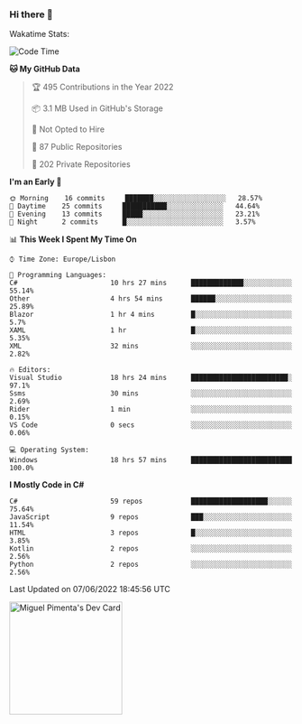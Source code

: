 ### Hi there 👋

<!--
**miguelpimenta/miguelpimenta** is a ✨ _special_ ✨ repository because its `README.md` (this file) appears on your GitHub profile.

Here are some ideas to get you started:

- 🔭 I’m currently working on ...
- 🌱 I’m currently learning ...
- 👯 I’m looking to collaborate on ...
- 🤔 I’m looking for help with ...
- 💬 Ask me about ...
- 📫 How to reach me: ...
- 😄 Pronouns: ...
- ⚡ Fun fact: ...
-->

Wakatime Stats:
<!--START_SECTION:waka-->
![Code Time](http://img.shields.io/badge/Code%20Time-0%20secs-blue)

**🐱 My GitHub Data** 

> 🏆 495 Contributions in the Year 2022
 > 
> 📦 3.1 MB Used in GitHub's Storage 
 > 
> 🚫 Not Opted to Hire
 > 
> 📜 87 Public Repositories 
 > 
> 🔑 202 Private Repositories  
 > 
**I'm an Early 🐤** 

```text
🌞 Morning    16 commits     ███████░░░░░░░░░░░░░░░░░░   28.57% 
🌆 Daytime    25 commits     ███████████░░░░░░░░░░░░░░   44.64% 
🌃 Evening    13 commits     █████░░░░░░░░░░░░░░░░░░░░   23.21% 
🌙 Night      2 commits      █░░░░░░░░░░░░░░░░░░░░░░░░   3.57%

```


📊 **This Week I Spent My Time On** 

```text
⌚︎ Time Zone: Europe/Lisbon

💬 Programming Languages: 
C#                       10 hrs 27 mins      █████████████░░░░░░░░░░░░   55.14% 
Other                    4 hrs 54 mins       ██████░░░░░░░░░░░░░░░░░░░   25.89% 
Blazor                   1 hr 4 mins         █░░░░░░░░░░░░░░░░░░░░░░░░   5.7% 
XAML                     1 hr                █░░░░░░░░░░░░░░░░░░░░░░░░   5.35% 
XML                      32 mins             ░░░░░░░░░░░░░░░░░░░░░░░░░   2.82%

🔥 Editors: 
Visual Studio            18 hrs 24 mins      ████████████████████████░   97.1% 
Ssms                     30 mins             ░░░░░░░░░░░░░░░░░░░░░░░░░   2.69% 
Rider                    1 min               ░░░░░░░░░░░░░░░░░░░░░░░░░   0.15% 
VS Code                  0 secs              ░░░░░░░░░░░░░░░░░░░░░░░░░   0.06%

💻 Operating System: 
Windows                  18 hrs 57 mins      █████████████████████████   100.0%

```

**I Mostly Code in C#** 

```text
C#                       59 repos            ███████████████████░░░░░░   75.64% 
JavaScript               9 repos             ███░░░░░░░░░░░░░░░░░░░░░░   11.54% 
HTML                     3 repos             █░░░░░░░░░░░░░░░░░░░░░░░░   3.85% 
Kotlin                   2 repos             ░░░░░░░░░░░░░░░░░░░░░░░░░   2.56% 
Python                   2 repos             ░░░░░░░░░░░░░░░░░░░░░░░░░   2.56%

```



 Last Updated on 07/06/2022 18:45:56 UTC
<!--END_SECTION:waka-->

<a href="https://app.daily.dev/MiguelPimenta"><img src="https://api.daily.dev/devcards/05b7ad917b6047f3b1368fb0fe084ad8.png?r=sx6" width="200" alt="Miguel Pimenta's Dev Card"/></a>
